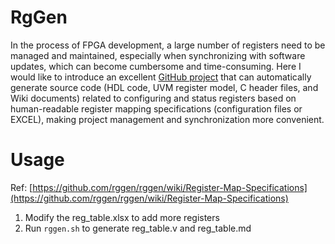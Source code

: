 # RgGen

 In the process of FPGA development, a large number of registers need to be managed and maintained, especially when synchronizing with software updates, which can become cumbersome and time-consuming. Here I would like to introduce an excellent [GitHub project](https://github.com/rggen/rggen) that can automatically generate source code (HDL code, UVM register model, C header files, and Wiki documents) related to configuring and status registers based on human-readable register mapping specifications (configuration files or EXCEL), making project management and synchronization more convenient.

 # Usage

 Ref: [https://github.com/rggen/rggen/wiki/Register-Map-Specifications](https://github.com/rggen/rggen/wiki/Register-Map-Specifications)

1. Modify the reg_table.xlsx to add more registers
2. Run `rggen.sh` to generate reg_table.v and reg_table.md
